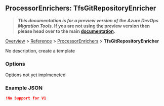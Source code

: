 ## ProcessorEnrichers: TfsGitRepositoryEnricher

>**_This documentation is for a preview version of the Azure DevOps Migration Tools._ If you are not using the preview version then please head over to the main [documentation](https://nkdagility.github.io/azure-devops-migration-tools).**

[Overview](.././index.md) > [Reference](../index.md) > [ProcessorEnrichers](./index.md) > **TfsGitRepositoryEnricher**

No description, create a template

### Options

Options not yet implmeneted

### Example JSON

```JSON
!No Support for V1
```